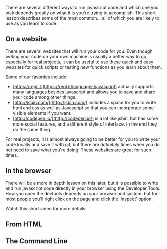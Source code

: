 There are several different ways to run javascript code and which one you pick depends greatly on what it is you're trying to accomplish.  This short lesson describes some of the most common... all of which you are likely to use as you learn to code.

## On a website
There are several websites that will run your code for you.  Even though writing your code on your own machine is usually a better way to go, especially for real projects, it can be useful to use these quick and easy websites for quick scripts or testing new functions as you learn about them.

Some of our favorites include:
- [https://repl.it](https://repl.it/languages/javascript) actually supports many languages besides javascript and allows you to save and share your code among other things.
- [http://jsbin.com/](http://jsbin.com/) includes a space for you to write html and css as well as Javascript so that you can incorporate some visible elements if you want.
- [http://codepen.io/](http://codepen.io/) is a lot like jsbin, but has some more social features, and a different style of interface.  In the end they do the same thing.

For real projects, it is almost always going to be better for you to write your code locally and save it with git, but there are _definitely_ times when you do not need to save what you're doing.  These websites are great for such times.

## In the browser
There will be a more in depth lesson on this later, but it is possible to write and run javascript code directly in your browser using the Developer Tools.  How you open the devtools depends on your browser and system, but for most people you'll right click on the page and click the 'Inspect' option.

Watch this short video for more details:

## From HTML

## The Command Line